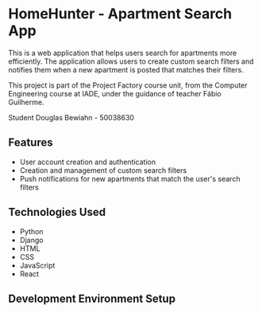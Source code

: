 # HomeHunter - Apartment Search App

This is a web application that helps users search for apartments more efficiently. The application allows users to create custom search filters and notifies them when a new apartment is posted that matches their filters.

This project is part of the Project Factory course unit, from the Computer Engineering course at IADE, under the guidance of teacher Fábio Guilherme.

Student Douglas Bewiahn - 50038630

## Features

- User account creation and authentication
- Creation and management of custom search filters
- Push notifications for new apartments that match the user's search filters

## Technologies Used

- Python
- Django
- HTML
- CSS
- JavaScript
- React

## Development Environment Setup